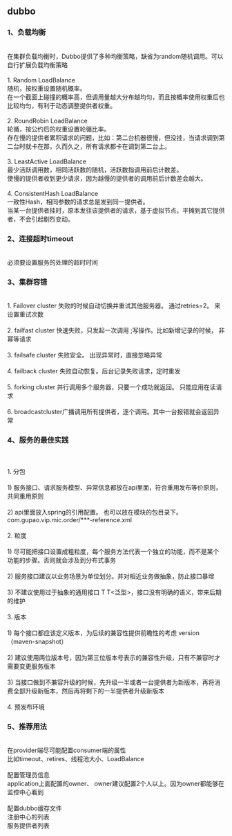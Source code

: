 ## dubbo
### 1、负载均衡
<br>在集群负载均衡时，Dubbo提供了多种均衡策略，缺省为random随机调用。可以自行扩展负载均衡策略
<br><br>1.  Random LoadBalance
<br> 随机，按权重设置随机概率。
<br>在一个截面上碰撞的概率高，但调用量越大分布越均匀，而且按概率使用权重后也比较均匀，有利于动态调整提供者权重。
<br><br>2.  RoundRobin LoadBalance
<br>轮循，按公约后的权重设置轮循比率。
<br>存在慢的提供者累积请求的问题，比如：第二台机器很慢，但没挂，当请求调到第二台时就卡在那，久而久之，所有请求都卡在调到第二台上。
<br><br>3.  LeastActive LoadBalance
<br>最少活跃调用数，相同活跃数的随机，活跃数指调用前后计数差。
<br>使慢的提供者收到更少请求，因为越慢的提供者的调用前后计数差会越大。
<br><br>4.  ConsistentHash LoadBalance
<br>一致性Hash，相同参数的请求总是发到同一提供者。
<br>当某一台提供者挂时，原本发往该提供者的请求，基于虚拟节点，平摊到其它提供者，不会引起剧烈变动。
   
### 2、连接超时timeout
<br>必须要设置服务的处理的超时时间

### 3、集群容错
<br>1.  Failover cluster 失败的时候自动切换并重试其他服务器。 通过retries=2。 来设置重试次数
<br><br>2.  failfast cluster 快速失败，只发起一次调用  ;写操作。比如新增记录的时候， 非幂等请求
<br><br>3.  failsafe cluster 失败安全。 出现异常时，直接忽略异常
<br><br>4.  failback cluster 失败自动恢复。后台记录失败请求，定时重发
<br><br>5.  forking cluster 并行调用多个服务器，只要一个成功就返回。 只能应用在读请求
<br><br>6.  broadcastcluster广播调用所有提供者，逐个调用。其中一台报错就会返回异常

### 4、服务的最佳实践
<br><br>1. 分包
<br><br>1)	服务接口、请求服务模型、异常信息都放在api里面，符合重用发布等价原则，共同重用原则
<br><br>2)	api里面放入spring的引用配置。 也可以放在模块的包目录下。 com.gupao.vip.mic.order/***-reference.xml
<br><br>2. 粒度
<br><br>1)	尽可能把接口设置成粗粒度，每个服务方法代表一个独立的功能，而不是某个功能的步骤。否则就会涉及到分布式事务
<br><br>2)	服务接口建议以业务场景为单位划分。并对相近业务做抽象，防止接口暴增
<br><br>3)	不建议使用过于抽象的通用接口  T  T<泛型>，接口没有明确的语义，带来后期的维护
<br><br>3. 版本
<br><br>1)	每个接口都应该定义版本，为后续的兼容性提供前瞻性的考虑 version（maven-snapshot）
<br><br>2)	建议使用两位版本号，因为第三位版本号表示的兼容性升级，只有不兼容时才需要变更服务版本
<br><br>3)	当接口做到不兼容升级的时候，先升级一半或者一台提供者为新版本，再将消费全部升级新版本，然后再将剩下的一半提供者升级新版本
<br><br>4. 预发布环境

### 5、推荐用法
<br>在provider端尽可能配置consumer端的属性
<br>比如timeout、retires、线程池大小、LoadBalance
<br><br>配置管理员信息
<br>application上面配置的owner、 owner建议配置2个人以上。因为owner都能够在监控中心看到
<br><br>配置dubbo缓存文件
<br>注册中心的列表
<br>服务提供者列表













